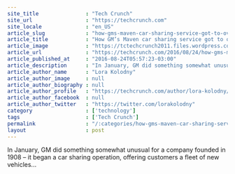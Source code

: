 ```yaml
---
site_title               : "Tech Crunch"
site_url                 : "https://techcrunch.com"
site_locale              : "en_US"
article_slug             : "how-gms-maven-car-sharing-service-got-to-over-4-2m-miles-driven-in-7-months"
article_title            : "How GM’s Maven car sharing service got to over 4.2M miles driven in 7 months"
article_image            : "https://tctechcrunch2011.files.wordpress.com/2016/08/maven22.jpg?w=764&h=400&crop=1"
article_url              : "https://techcrunch.com/2016/08/24/how-gms-maven-car-sharing-service-got-to-over-4-2m-miles-driven-in-7-months/"
article_published_at     : "2016-08-24T05:57:23-03:00"
article_description      : "In January, GM did something somewhat unusual for a company founded in 1908 – it began a car sharing operation, offering customers a fleet of new vehicles..."
article_author_name      : "Lora Kolodny"
article_author_image     : null
article_author_biography : null
article_author_profile   : "https://techcrunch.com/author/lora-kolodny/"
article_author_facebook  : null
article_author_twitter   : "https://twitter.com/lorakolodny"
category                 : ['technology']
tags                     : ['Tech Crunch']
permalink                : "/:categories/how-gms-maven-car-sharing-service-got-to-over-4-2m-miles-driven-in-7-months/"
layout                   : post
---
```


In January, GM did something somewhat unusual for a company founded in 1908 – it began a car sharing operation, offering customers a fleet of new vehicles...
